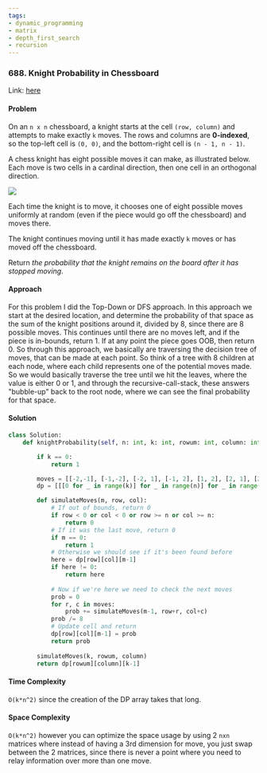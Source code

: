 ```yaml
---
tags:
- dynamic_programming
- matrix
- depth_first_search
- recursion
---
```

### 688. Knight Probability in Chessboard

Link: [here](https://leetcode.com/problems/knight-probability-in-chessboard/description/)

#### Problem
On an `n x n` chessboard, a knight starts at the cell `(row, column)` and attempts to make exactly `k` moves. The rows and columns are **0-indexed**, so the top-left cell is `(0, 0)`, and the bottom-right cell is `(n - 1, n - 1)`.

A chess knight has eight possible moves it can make, as illustrated below. Each move is two cells in a cardinal direction, then one cell in an orthogonal direction.

![](https://assets.leetcode.com/uploads/2018/10/12/knight.png)

Each time the knight is to move, it chooses one of eight possible moves uniformly at random (even if the piece would go off the chessboard) and moves there.

The knight continues moving until it has made exactly `k` moves or has moved off the chessboard.

Return _the probability that the knight remains on the board after it has stopped moving_.

#### Approach
For this problem I did the Top-Down or DFS approach. In this approach we start at the desired location, and determine the probability of that space as the sum of the knight positions around it, divided by 8, since there are 8 possible moves. This continues until there are no moves left, and if the piece is in-bounds, return 1. If at any point the piece goes OOB, then return 0. So through this approach, we basically are traversing the decision tree of moves, that can be made at each point. So think of a tree with 8 children at each node, where each child represents one of the potential moves made.
So we would basically traverse the tree until we hit the leaves, where the value is either 0 or 1, and through the recursive-call-stack, these answers "bubble-up" back to the root node, where we can see the final probability for that space.

#### Solution
```python 
class Solution:
    def knightProbability(self, n: int, k: int, rowum: int, column: int) -> float:

        if k == 0:
            return 1

        moves = [[-2,-1], [-1,-2], [-2, 1], [-1, 2], [1, 2], [2, 1], [2, -1], [1, -2]]
        dp = [[[0 for _ in range(k)] for _ in range(n)] for _ in range(n)]

        def simulateMoves(m, row, col):
            # If out of bounds, return 0
            if row < 0 or col < 0 or row >= n or col >= n:
                return 0
            # If it was the last move, return 0 
            if m == 0:
                return 1
            # Otherwise we should see if it's been found before
            here = dp[row][col][m-1]
            if here != 0:
                return here
            
            # Now if we're here we need to check the next moves
            prob = 0
            for r, c in moves:
                prob += simulateMoves(m-1, row+r, col+c)
            prob /= 8
            # Update cell and return
            dp[row][col][m-1] = prob
            return prob
        
        simulateMoves(k, rowum, column)
        return dp[rowum][column][k-1]
```

#### Time Complexity
`O(k*n^2)` since the creation of the DP array takes that long.

#### Space Complexity
`O(k*n^2)` however you can optimize the space usage by using 2 `nxn` matrices where instead of having a 3rd dimension for move, you just swap between the 2 matrices, since there is never a point where you need to relay information over more than one move.